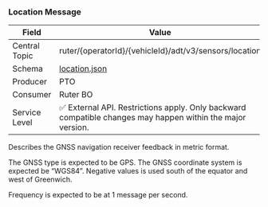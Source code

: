 ### Location Message

| Field         | Value                                                                                                     |
|---------------|-----------------------------------------------------------------------------------------------------------|
| Central Topic | ruter/{operatorId}/{vehicleId}/adt/v3/sensors/location                                                    |
| Schema        | [ location.json ](json-schemas/sensors/location/location.json)                                            |
| Producer      | PTO                                                                                                       |
| Consumer      | Ruter BO                                                                                                  |
| Service Level | ✅ External API. Restrictions apply. Only backward compatible changes may happen within the major version. |

Describes the GNSS navigation receiver feedback in metric format.

The GNSS type is expected to be GPS. The GNSS coordinate system is expected be “WGS84”. Negative values is used south of
the equator and west of Greenwich.

Frequency is expected to be at 1 message per second.
